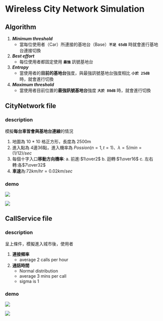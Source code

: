 # Wireless City Network Simulation

## Algorithm
1. ***Minimum threshold***
    - 當每位使用者（Car）所連接的基地台（Base）**`不足 65dB`** 時就會進行基地台連接切換
2. ***Best effort***
    - 每位使用者都固定使用 **`最強`** 訊號基地台
3. ***Entropy***
    - 當使用者的**目前的基地台**強度，與最強訊號基地台強度相比 **`小於 25dB`** 時，就會進行切換
4. ***Maximum threshold***
    - 當使用者目前位置的**最強訊號基地台**強度 **`大於 80dB`** 時，就會進行切換


## CityNetwork file
### description
模擬**每台車皆會與基地台連線**的情況
1. 地圖為 10 * 10 格正方形，長度為 2500m
2. 進入點為 4邊36點，進入機率為 $Possion(n=1,t=1)$、$λ=5/min=(1/12)/sec$
3. 每個十字入口**移動方向機率**:
    a. 前進:$1\over2$
    b. 迴轉:$1\over16$
    c. 左右轉:各$7\over32$
4. **車速**為:$72km/hr=0.02km/sec$ 

### demo

![](https://i.imgur.com/EL7GLYq.png)

![](https://i.imgur.com/SmsQStn.png)

## CallService file
### description

呈上條件，模擬進入城市後，使用者
1. **連接頻率**
    - average 2 calls per hour
2. **通話時間**
    - Normal distribution
    - average 3 mins per call 
    - sigma is 1

### demo

![](https://i.imgur.com/GA7zrh7.png)

![](https://i.imgur.com/ekr8Gk1.png)
